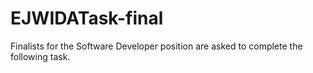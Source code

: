 # EJWIDATask-final
Finalists for the Software Developer position are asked to complete the following task.
